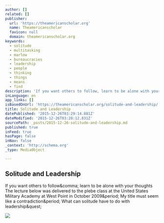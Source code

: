 ```yaml
---
author: []
related: []
publisher:
  url: 'https://theamericanscholar.org'
  name: Theamericanscholar
  favicon: null
  domain: theamericanscholar.org
keywords:
  - solitude
  - multitasking
  - marlow
  - bureaucracies
  - leadership
  - people
  - thinking
  - things
  - means
  - find
description: 'If you want others to follow, learn to be alone with your thoughts The lecture below was delivered to the plebe class at the United States Military Academy at West Point in October 2009. My title must seem like a contradiction. What can solitude have to do with leadership?'
inLanguage: en
app_links: []
isBasedOnUrl: 'https://theamericanscholar.org/solitude-and-leadership/'
title: Solitude and Leadership
datePublished: '2015-12-26T03:29:14.881Z'
dateModified: '2015-12-26T03:28:12.831Z'
sourcePath: _posts/2015-12-26-solitude-and-leadership.md
published: true
inFeed: true
hasPage: false
inNav: false
_context: 'http://schema.org'
_type: MediaObject

---
```

<article style=""><h1>Solitude and Leadership</h1><p>If you want others to follow&amp;comma; learn to be alone with your thoughts The lecture below was delivered to the plebe class at the United States Military Academy at West Point in October 2009&amp;period; My title must seem like a contradiction&amp;period; What can solitude have to do with leadership&amp;quest;</p><img src="https://theamericanscholar.org/uploads/2015/12/waterbottle-copy.png" /></article>